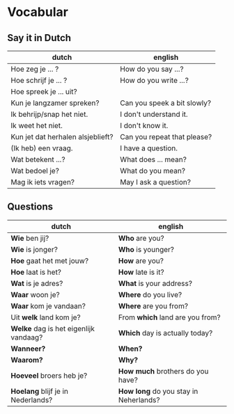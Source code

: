 # Vocabular

## Say it in Dutch

| dutch                             | english                     |
|-----------------------------------|-----------------------------|
| Hoe zeg je ... ?                  | How do you say ...?         |
| Hoe schrijf je ... ?              | How do you write ...?       |
| Hoe spreek je ... uit?            |                             |
| Kun je langzamer spreken?         | Can you speek a bit slowly? |
| Ik behrijp/snap het niet.         | I don't understand it.      |
| Ik weet het niet.                 | I don't know it.            |
| Kun jet dat herhalen alsjeblieft? | Can you repeat that please? |
| (Ik heb) een vraag.               | I have a question.          |
| Wat betekent ...?                 | What does ... mean?         |
| Wat bedoel je?                    | What do you mean?           |
| Mag ik iets vragen?               | May I ask a question?       |

## Questions

| dutch                                   | english                                 |
|-----------------------------------------|-----------------------------------------|
| **Wie** ben jij?                        | **Who** are you?                        |
| **Wie** is jonger?                      | **Who** is younger?                     |
| **Hoe** gaat het met jouw?              | **How** are you?                        |
| **Hoe** laat is het?                    | **How** late is it?                     |
| **Wat** is je adres?                    | **What** is your address?               |
| **Waar** woon je?                       | **Where** do you live?                  |
| **Waar** kom je vandaan?                | **Where** are you from?                 |
| Uit **welk** land kom je?               | From **which** land are you from?       |
| **Welke** dag is het eigenlijk vandaag? | **Which** day is actually today?        |
| **Wanneer?**                            | **When?**                               |
| **Waarom?**                             | **Why?**                                |
| **Hoeveel** broers heb je?              | **How much** brothers do you have?      |
| **Hoelang** blijf je in Nederlands?     | **How long** do you stay in Neherlands? |
